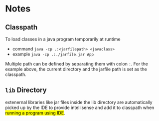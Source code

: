 # Notes  

## Classpath  

To load classes in a java program temporarily at runtime
- command `java -cp .:<jarfilepath> <javaclass>`
- example `java -cp .:./jarfile.jar App`  

Multiple path can be defined by separating them with colon `:`. For the example above, the current directory and the jarfile path is set as the classpath.  

## `lib` Directory  

extenernal libraries like jar files inside the lib directory are automatically picked up by the IDE to provide intellisense and add it to classpath when <mark>running a program using IDE</mark>.